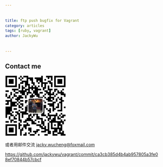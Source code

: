 ```yaml
---


title: ftp push bugfix for Vagrant
category: articles
tags: [ruby, vagrant]
author: JackyWu


---
```


## Contact me

![](/assets/images/weixin-pic-jackywu.jpg)

或者用邮件交流 <a href="mailto:jacky.wucheng@foxmail.com">jacky.wucheng@foxmail.com</a>

<https://github.com/jackywu/vagrant/commit/ca3cb385d4b4ab957805a3fe08ef70844b57cbcf>


